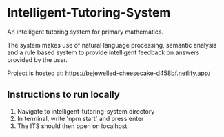 # Intelligent-Tutoring-System
An intelligent tutoring system for primary mathematics.


The system makes use of natural language processing, semantic analysis and a rule based system to provide intelligent feedback on answers provided by the user.

Project is hosted at: https://bejewelled-cheesecake-d458bf.netlify.app/

## Instructions to run locally

1. Navigate to intelligent-tutoring-system directory
2. In terminal, write 'npm start' and press enter
3. The ITS should then open on localhost